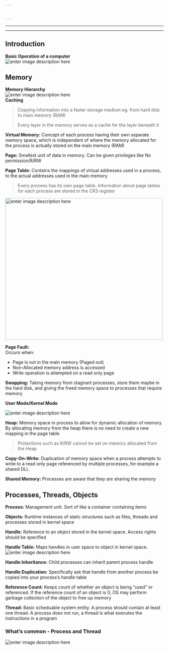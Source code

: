 ```yaml
---


---
```


<hr>
<hr>
<h2 id="introduction">Introduction</h2>
<p><strong>Basic Operation of a computer</strong><br>
<img src="https://pxt.azureedge.net/blob/e644eb8aa2a44b1732aca811f598ab695b43420a/static/courses/csintro/algorithms/inputs-process-outputs.png" alt="enter image description here"></p>
<h2 id="memory">Memory</h2>
<p><strong>Memory Hierarchy</strong><br>
<img src="https://images.computerhistory.org/revonline/images/500004956.jpg?w=400" alt="enter image description here"><br>
<strong>Caching</strong></p>
<blockquote>
<p>Copying information into a faster storage medium eg. from hard disk to main memory (RAM)</p>
</blockquote>
<blockquote>
<p>Every layer in the memory serves as a cache for the layer beneath it</p>
</blockquote>
<p><strong>Virtual Memory:</strong> Concept of each process having their own separate memory space, which is independent of where the memory allocated for the process is actually stored on the main memory (RAM)</p>
<p><strong>Page:</strong> Smallest unit of data in memory. Can be given privileges like No permission/R/RW</p>
<p><strong>Page Table:</strong> Contains the mappings of virtual addresses used in a process, to the actual addresses used in the main memory</p>
<blockquote>
<p>Every process has its own page table. Information about page tables for each process are stored in the CR3 register</p>
</blockquote>
<p><img src="https://upload.wikimedia.org/wikipedia/commons/thumb/3/32/Virtual_address_space_and_physical_address_space_relationship.svg/1200px-Virtual_address_space_and_physical_address_space_relationship.svg.png" alt="enter image description here" width="500" height="450"></p>
<p><strong>Page Fault:</strong><br>
Occurs when:</p>
<ul>
<li>Page is not in the main memory (Paged out)</li>
<li>Non-Allocated memory address is accessed</li>
<li>Write operation is attempted on a read only page</li>
</ul>
<p><strong>Swapping:</strong> Taking memory from stagnant processes, store them maybe in the hard disk, and giving the freed memory space to processes that require memory</p>
<p><strong>User Mode/Kernel Mode</strong></p>
<p><img src="https://gabrieletolomei.files.wordpress.com/2013/10/memory_layout.jpg" alt="enter image description here"></p>
<p><strong>Heap:</strong> Memory space in process to allow for dynamic allocation of memory. By allocating memory from the heap there is no need to create a new mapping in the page table</p>
<blockquote>
<p>Protections such as R/RW cannot be set on memory allocated from the Heap</p>
</blockquote>
<p><strong>Copy-On-Write:</strong> Duplication of memory space when a process attempts to write to a read only page referenced by multiple processes, for example a shared DLL</p>
<p><strong>Shared Memory:</strong> Processes are aware that they are sharing the memory</p>
<h2 id="processes-threads-objects">Processes, Threads, Objects</h2>
<p><strong>Process:</strong> Management unit. Sort of like a container containing items</p>
<p><strong>Objects:</strong> Runtime instances of static structures such as files, threads and processes stored in kernel space</p>
<p><strong>Handle:</strong> Reference to an object stored in the kernel space. Access rights should be specified</p>
<p><strong>Handle Table:</strong> Maps handles in user space to object in kernel space.<br>
<img src="https://qph.fs.quoracdn.net/main-qimg-0fca3f679c15b5420dc9b78088aa218a" alt="enter image description here"></p>
<p><strong>Handle Inheritance:</strong> Child processes can inherit parent process handle</p>
<p><strong>Handle Duplication:</strong> Specifically ask that handle from another process be copied into your process’s handle table</p>
<p><strong>Reference Count:</strong> Keeps count of whether an object is being “used” or referenced. If the reference count of an object is 0, OS may perform garbage collection of the object to free up memory</p>
<p><strong>Thread:</strong> Basic scheduable system entity. A process should contain at least one thread. A process does not run, a thread is what executes the instructions in a program</p>
<h3 id="whats-common---process-and-thread">What’s common - Process and Thread</h3>
<p><img src="https://www.cs.uic.edu/~jbell/CourseNotes/OperatingSystems/images/Chapter4/4_01_ThreadDiagram.jpg" alt="enter image description here"></p>

<!--stackedit_data:
eyJoaXN0b3J5IjpbLTI3MzE4Mzg0N119
-->